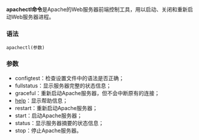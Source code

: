 **apachectl命令**是Apache的Web服务器前端控制工具，用以启动、关闭和重新启动Web服务器进程。

### 语法  

```
apachectl(参数)
```

### 参数  

*   configtest：检查设置文件中的语法是否正确；
*   fullstatus：显示服务器完整的状态信息；
*   graceful：重新启动Apache服务器，但不会中断原有的连接；
*   [help](https://philipding.github.io/linux-command/help "help命令")：显示帮助信息；
*   restart：重新启动Apache服务器；
*   start：启动Apache服务器；
*   status：显示服务器摘要的状态信息；
*   stop：停止Apache服务器。